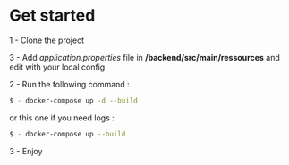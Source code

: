 # Get started
1 - Clone the project

3 - Add *application.properties* file in **/backend/src/main/ressources** and edit with your local config

2 -  Run the following command : 
```bash
$ - docker-compose up -d --build
```
or this one if you need logs :
```bash
$ - docker-compose up --build
```
3 - Enjoy